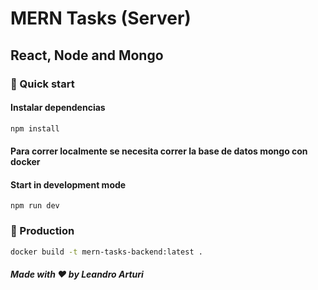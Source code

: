 # MERN Tasks (Server)

## React, Node and Mongo

### 🚀 Quick start

#### Instalar dependencias

```bash
npm install
```

#### Para correr localmente se necesita correr la base de datos mongo con docker

#### Start in development mode

```shell
npm run dev 
```

### 🚀 Production

```bash
docker build -t mern-tasks-backend:latest .
```

##### Made with ❤️ by Leandro Arturi
